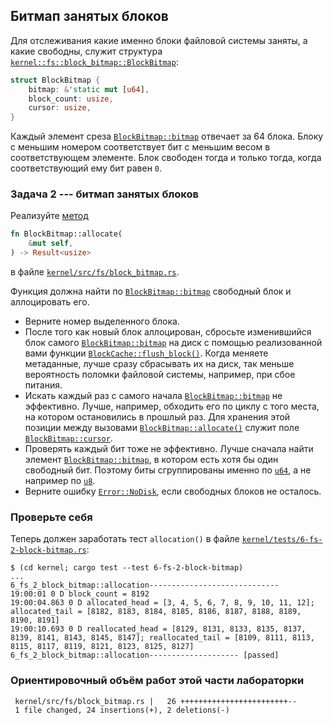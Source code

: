 ## Битмап занятых блоков


Для отслеживания какие именно блоки файловой системы заняты,
а какие свободны, служит структура
[`kernel::fs::block_bitmap::BlockBitmap`](../../doc/kernel/fs/block_bitmap/struct.BlockBitmap.html):

```rust
struct BlockBitmap {
    bitmap: &'static mut [u64],
    block_count: usize,
    cursor: usize,
}
```

Каждый элемент среза
[`BlockBitmap::bitmap`](../../doc/kernel/fs/block_bitmap/struct.BlockBitmap.html#structfield.bitmap)
отвечает за 64 блока.
Блоку с меньшим номером соответствует бит с меньшим весом в соответствующем элементе.
Блок свободен тогда и только тогда, когда соответствующий ему бит равен `0`.


### Задача 2 --- битмап занятых блоков

Реализуйте [метод](../../doc/kernel/fs/block_bitmap/struct.BlockBitmap.html#method.allocate)

```rust
fn BlockBitmap::allocate(
    &mut self,
) -> Result<usize>
```

в файле
[`kernel/src/fs/block_bitmap.rs`](https://gitlab.com/sergey-v-galtsev/nikka-public/-/blob/master/kernel/src/fs/block_bitmap.rs).

Функция должна найти по
[`BlockBitmap::bitmap`](../../doc/kernel/fs/block_bitmap/struct.BlockBitmap.html#structfield.bitmap)
свободный блок и аллоцировать его.

- Верните номер выделенного блока.
- После того как новый блок аллоцирован, сбросьте изменившийся блок самого [`BlockBitmap::bitmap`](../../doc/kernel/fs/block_bitmap/struct.BlockBitmap.html#structfield.bitmap) на диск с помощью реализованной вами функции [`BlockCache::flush_block()`](../../doc/kernel/fs/block_cache/struct.BlockCache.html#method.flush_block). Когда меняете метаданные, лучше сразу сбрасывать их на диск, так меньше вероятность поломки файловой системы, например, при сбое питания.
- Искать каждый раз с самого начала [`BlockBitmap::bitmap`](../../doc/kernel/fs/block_bitmap/struct.BlockBitmap.html#structfield.bitmap) не эффективно. Лучше, например, обходить его по циклу с того места, на котором остановились в прошлый раз. Для хранения этой позиции между вызовами [`BlockBitmap::allocate()`](../../doc/kernel/fs/block_bitmap/struct.BlockBitmap.html#method.allocate) служит поле [`BlockBitmap::cursor`](../../doc/kernel/fs/block_bitmap/struct.BlockBitmap.html#structfield.cursor).
- Проверять каждый бит тоже не эффективно. Лучше сначала найти элемент [`BlockBitmap::bitmap`](../../doc/kernel/fs/block_bitmap/struct.BlockBitmap.html#structfield.bitmap), в котором есть хотя бы один свободный бит. Поэтому биты сгруппированы именно по [`u64`](https://doc.rust-lang.org/nightly/core/primitive.u64.html), а не например по [`u8`](https://doc.rust-lang.org/nightly/core/primitive.u8.html).
- Верните ошибку [`Error::NoDisk`](../../doc/kernel/error/enum.Error.html#variant.NoDisk), если свободных блоков не осталось.


### Проверьте себя

Теперь должен заработать тест `allocation()` в файле
[`kernel/tests/6-fs-2-block-bitmap.rs`](https://gitlab.com/sergey-v-galtsev/nikka-public/-/blob/master/kernel/tests/6-fs-2-block-bitmap.rs):

```console
$ (cd kernel; cargo test --test 6-fs-2-block-bitmap)
...
6_fs_2_block_bitmap::allocation-----------------------------
19:00:01 0 D block_count = 8192
19:00:04.863 0 D allocated_head = [3, 4, 5, 6, 7, 8, 9, 10, 11, 12]; allocated_tail = [8182, 8183, 8184, 8185, 8186, 8187, 8188, 8189, 8190, 8191]
19:00:10.693 0 D reallocated_head = [8129, 8131, 8133, 8135, 8137, 8139, 8141, 8143, 8145, 8147]; reallocated_tail = [8109, 8111, 8113, 8115, 8117, 8119, 8121, 8123, 8125, 8127]
6_fs_2_block_bitmap::allocation-------------------- [passed]
```


### Ориентировочный объём работ этой части лабораторки

```console
 kernel/src/fs/block_bitmap.rs |   26 ++++++++++++++++++++++++--
 1 file changed, 24 insertions(+), 2 deletions(-)
```
